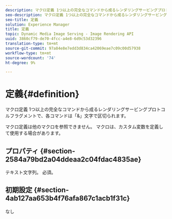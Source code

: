 ```yaml
---
description: マクロ定義 1つ以上の完全なコマンドから成るレンダリングサービングプロトコルフラグメントで、各コマンドは「&」文字で区切られます。
seo-description: マクロ定義 1つ以上の完全なコマンドから成るレンダリングサービングプロトコルフラグメントで、各コマンドは「&」文字で区切られます。
seo-title: 定義
solution: Experience Manager
title: 定義
topic: Dynamic Media Image Serving - Image Rendering API
uuid: 3860cf79-de70-4fcc-a4e8-6d9c53d32396
translation-type: tm+mt
source-git-commit: 97a84e8e7edd3d834ca42069eae7c09c00d57938
workflow-type: tm+mt
source-wordcount: '74'
ht-degree: 9%

---
```



# 定義{#definition}

マクロ定義 1つ以上の完全なコマンドから成るレンダリングサービングプロトコルフラグメントで、各コマンドは「&amp;」文字で区切られます。

マクロ定義は他のマクロを参照できません。 マクロは、カスタム変数を定義して使用する場合があります。

## プロパティ {#section-2584a79bd2a04ddeaa2c04fdac4835ae}

テキスト文字列。 必須。

## 初期設定 {#section-4ab127aa653b4f76afa867c1acb1f31c}

なし
